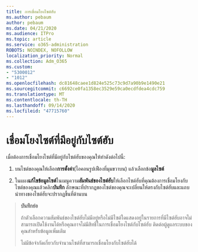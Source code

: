 ```yaml
---
title: การเชื่อมโยงไซต์ฮับ
ms.author: pebaum
author: pebaum
ms.date: 04/21/2020
ms.audience: ITPro
ms.topic: article
ms.service: o365-administration
ROBOTS: NOINDEX, NOFOLLOW
localization_priority: Normal
ms.collection: Adm_O365
ms.custom:
- "5300012"
- "1012"
ms.openlocfilehash: dc81648caee1d824e525c73c9d7a90b9e1490e21
ms.sourcegitcommit: c6692ce0fa1358ec3529e59ca0ecdfdea4cdc759
ms.translationtype: MT
ms.contentlocale: th-TH
ms.lasthandoff: 09/14/2020
ms.locfileid: "47715760"
---
```

# <a name="associate-existing-site-with-a-hub-site"></a>เชื่อมโยงไซต์ที่มีอยู่กับไซต์ฮับ

เมื่อต้องการเชื่อมโยงไซต์ที่มีอยู่กับไซต์ฮับของคุณให้ทำดังต่อไปนี้:
  
1. บนไซต์ของคุณให้เลือก**การตั้งค่า**(ไอคอนรูปเฟืองที่มุมขวาบน) แล้วเลือกข้อ**มูลไซต์**

2. ในแผง**แก้ไขข้อมูลไซต์**ในเมนูความ**สัมพันธ์ของไซต์ฮับ**ให้เลือกไซต์ฮับที่คุณต้องการเชื่อมโยงกับไซต์ของคุณแล้วคลิก**บันทึก** ลักษณะที่ปรากฏของไซต์ของคุณจะเปลี่ยนให้ตรงกับไซต์ฮับและแถบนำทางของไซต์ฮับจะปรากฏขึ้นที่ด้านบน

>**บันทึกย่อ**
>
>ถ้าตัวเลือกความสัมพันธ์ของไซต์ฮับไม่มีอยู่หรือไม่มีไซต์ใดแสดงอยู่ในรายการที่มีไซต์ฮับอาจไม่สามารถเปิดใช้งานได้หรือคุณอาจไม่มีสิทธิ์ในการเชื่อมโยงไซต์กับไซต์ฮับ ติดต่อผู้ดูแลระบบของคุณสำหรับข้อมูลเพิ่มเติม
>
>ไม่มีข้อจำกัดเกี่ยวกับจำนวนไซต์ที่สามารถเชื่อมโยงกับไซต์ฮับได้
  